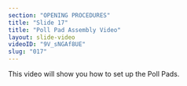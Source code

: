 ```yaml
---
section: "OPENING PROCEDURES"
title: "Slide 17"
title: "Poll Pad Assembly Video"
layout: slide-video
videoID: "9V_sNGAf8UE"
slug: "017"
---
```


This video will show you how to set up the Poll Pads.
